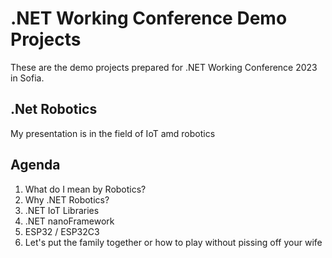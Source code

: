 # .NET Working Conference Demo Projects

These are the demo projects prepared for .NET Working Conference 2023 in Sofia. 

## .Net Robotics

My presentation is in the field of IoT amd robotics

## Agenda

1. What do I mean by Robotics?
2. Why .NET Robotics?
3. .NET IoT Libraries
4. .NET nanoFramework 
4. ESP32 / ESP32C3
6. Let's put the family together or how to play without pissing off your wife

